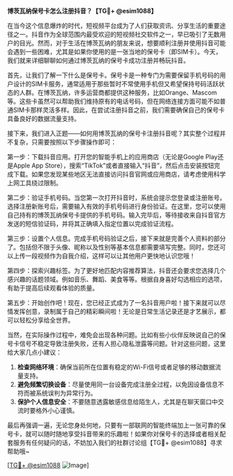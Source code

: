 **博茨瓦纳保号卡怎么注册抖音？【TG💪+ @esim1088】**

在当今这个信息爆炸的时代，短视频平台成为了人们获取资讯、分享生活的重要途径之一。抖音作为全球范围内最受欢迎的短视频社交软件之一，早已吸引了无数用户的目光。然而，对于生活在博茨瓦纳的朋友来说，想要顺利注册并使用抖音可能会遇到一些困难，尤其是如果你使用的是一张当地的保号卡（即SIM卡）。今天，我们就来详细聊聊如何通过博茨瓦纳的保号卡成功注册并畅玩抖音。

首先，让我们了解一下什么是保号卡。保号卡是一种专门为需要保留手机号码的用户设计的SIM卡服务，通常适用于那些暂时不常使用手机但又希望保持号码活跃状态的人群。在博茨瓦纳，许多运营商都提供这种服务，比如Orange、Mascom等。这些卡虽然可以帮助我们维持原有的电话号码，但在网络连接方面可能不如普通SIM卡那样灵活多样。因此，在尝试注册抖音之前，我们需要确保自己的保号卡具备良好的数据流量支持。

接下来，我们进入正题——如何用博茨瓦纳的保号卡注册抖音呢？其实整个过程并不复杂，只需要按照以下步骤操作即可：

第一步：下载抖音应用。打开您的智能手机上的应用商店（无论是Google Play还是Apple App Store），搜索“TikTok”或者直接输入“抖音”，然后点击安装按钮完成下载。如果您发现某些地区无法直接访问抖音官网或应用商店，请考虑使用科学上网工具绕过限制。

第二步：验证手机号码。当您第一次打开抖音时，系统会提示您登录或注册账号。选择注册新账号后，需要输入有效的手机号码进行身份验证。在这里，您可以使用自己持有的博茨瓦纳保号卡提供的手机号码。输入完毕后，等待接收来自抖音官方发送的短信验证码，并将其正确填入指定位置以完成验证流程。

第三步：设置个人信息。完成手机号码验证之后，接下来就是完善个人资料的部分了。包括但不限于头像、昵称以及性别等基本信息都需要填写完整。同时，您还可以上传一段视频作为自我介绍，这样可以让其他用户更快地认识您哦！

第四步：探索兴趣标签。为了更好地匹配内容推荐算法，抖音还会要求您选择几个感兴趣的话题领域。例如音乐、舞蹈、美食等等。根据自身喜好勾选相应的选项，有助于提高后续观看体验的质量。

第五步：开始创作吧！现在，您已经正式成为了一名抖音用户啦！接下来就可以尽情发挥创意，录制属于自己的精彩瞬间啦！无论是日常生活记录还是才艺展示，都可以轻松分享给全世界。

当然，在实际操作过程中，难免会出现各种问题。比如有些小伙伴反映说自己的保号卡信号不稳定导致注册失败，还有人担心隐私泄露等问题。针对这些问题，这里给大家几点小建议：

1. **检查网络环境**：确保当前所在位置有稳定的Wi-Fi信号或者足够的移动数据流量支持。
2. **避免频繁切换设备**：尽量使用同一台设备完成注册全过程，以免因设备信息不符而被系统误判为异常行为。
3. **保护个人信息安全**：不要随意透露敏感信息给陌生人，尤其是在聊天窗口中交流时要格外小心谨慎。

最后再强调一遍，无论您身处何地，只要有一部联网的智能终端加上一张可靠的保号卡，就可以随时随地享受抖音带来的乐趣啦！如果你对保号卡的选择或者相关配套服务有任何疑问的话，不妨加入我们的社群讨论组【TG💪+ @esim1088】寻求帮助哦~

[[TG💪+ @esim1088](https://t.me/s/esim1088) ![Image](https://i.postimg.cc/4NQfJmqS/Snipaste-2025-05-13-00-14-12.png)]